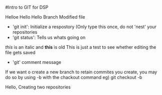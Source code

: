 


#Intro to GIT for DSP

Helloe Hello Hello Branch Modified file 



- 'git init': Initialize a respostory (Only type this once, do not 'nest' your repositories
- 'git status': Tells us whats going on 

*this* is an italic and **this** is old
This is just a test to see whether editing the file gets saved
- 'git' comment message 

If we want o create a new branch to retain commites you create, you may do so by using -b with the chackout command
eg) git checkout -b <new-branch-name>

Hello, 
Creating two repositories
